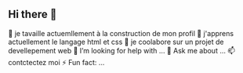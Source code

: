 ## Hi there 👋

🔭 je tavaille actuemllement à la construction de mon profil
🌱 j'apprens actuellement le langage html et css
👯 je coolabore sur un projet de devellepement web
🤔 I’m looking for help with ...
💬 Ask me about ...
📫 contctectez moi
⚡ Fun fact: ...


<!--
**s-benjamin/s-benjamin** is a ✨ _special_ ✨ repository because its `README.md` (this file) appears on your GitHub profile.

Here are some ideas to get you started:

- 🔭 I’m currently working on ...
- 🌱 I’m currently learning ...
- 👯 I’m looking to collaborate on ...
- 🤔 I’m looking for help with ...
- 💬 Ask me about ...
- 📫 How to reach me: ...
- 😄 Pronouns: ...
- ⚡ Fun fact: ...
-->
